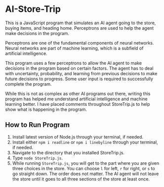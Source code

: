# AI-Store-Trip
This is a JavaScript program that simulates an AI agent going to the store, buying items, and heading home. Perceptrons are used to help the agent make decisions in the program.

Perceptrons are one of the fundamental components of neural networks. Neural networks are part of machine learning, which is a subfield of artificial intelligence.

This program uses a few perceptrons to allow the AI agent to make decisions in the program based on certain factors. The agent has to deal with uncertainty, probability, and 
learning from previous decisions to make future decisions to progress. Some user input is required to successfully complete the program.

While this is not as complex as other AI programs out there, writing this program has helped me understand artificial intelligence and machine learning better. I have placed
comments throughout StoreTrip.js to help show what is happening in the program.

## How to Run Program
1. Install latest version of Node.js through your terminal, if needed.
2. Install either ```npm i readline``` or ```npm i linebyline``` through your terminal, if needed.
3. Navigate to the directory that you installed StoreTrip.js.
4. Type ```node StoreTrip.js```.
5. While running ```StoreTrip.js```, you will get to the part where you are given three choices in the store.
   You can choose ```l``` for left, ```r``` for right, or ```s``` to go straight down. The order does not matter.
   The AI agent will not leave the store until it goes to all three sections of the store at least once.
